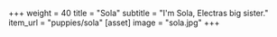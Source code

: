 +++
weight = 40
title = "Sola"
subtitle = "I'm Sola, Electras big sister."
item_url = "puppies/sola"
[asset]
    image = "sola.jpg"
+++
